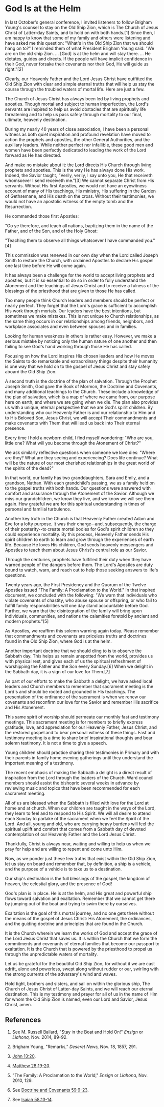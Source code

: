 # God Is at the Helm

In last October's general conference, I invited listeners to follow Brigham
Young's counsel to stay on the Old Ship Zion, which is The Church of Jesus
Christ of Latter-day Saints, and to hold on with both hands.[1] Since then, I
am happy to know that some of my family and others were listening and have
asked me this question: "What's in the Old Ship Zion that we should hang on
to?" I reminded them of what President Brigham Young said: "We are on the old
ship Zion. ... [God] is at the helm and will stay there. ... He dictates, guides
and directs. If the people will have implicit confidence in their God, never
forsake their covenants nor their God, He will guide us right."[2]

Clearly, our Heavenly Father and the Lord Jesus Christ have outfitted the Old
Ship Zion with clear and simple eternal truths that will help us stay the
course through the troubled waters of mortal life. Here are just a few.

The Church of Jesus Christ has always been led by living prophets and
apostles. Though mortal and subject to human imperfection, the Lord's servants
are inspired to help us avoid obstacles that are spiritually life threatening
and to help us pass safely through mortality to our final, ultimate, heavenly
destination.

During my nearly 40 years of close association, I have been a personal witness
as both quiet inspiration and profound revelation have moved to action the
prophets and apostles, the other General Authorities, and the auxiliary
leaders. While neither perfect nor infallible, these good men and women have
been perfectly dedicated to leading the work of the Lord forward as He has
directed.

And make no mistake about it: the Lord directs His Church through living
prophets and apostles. This is the way He has always done His work. Indeed,
the Savior taught, "Verily, verily, I say unto you, He that receiveth
whomsoever I send receiveth me."[3] We cannot separate Christ from His
servants. Without His first Apostles, we would not have an eyewitness account
of many of His teachings, His ministry, His suffering in the Garden of
Gethsemane, and His death on the cross. Without their testimonies, we would
not have an apostolic witness of the empty tomb and the Resurrection.

He commanded those first Apostles:

"Go ye therefore, and teach all nations, baptizing them in the name of the
Father, and of the Son, and of the Holy Ghost:

"Teaching them to observe all things whatsoever I have commanded you."[4]

This commission was renewed in our own day when the Lord called Joseph Smith
to restore the Church, with ordained Apostles to declare His gospel one last
time before He will come again.

It has always been a challenge for the world to accept living prophets and
apostles, but it is so essential to do so in order to fully understand the
Atonement and the teachings of Jesus Christ and to receive a fulness of the
blessings of the priesthood that are given to those He has called.

Too many people think Church leaders and members should be perfect or nearly
perfect. They forget that the Lord's grace is sufficient to accomplish His
work through mortals. Our leaders have the best intentions, but sometimes we
make mistakes. This is not unique to Church relationships, as the same thing
occurs in our relationships among friends, neighbors, and workplace associates
and even between spouses and in families.

Looking for human weakness in others is rather easy. However, we make a
serious mistake by noticing only the human nature of one another and then
failing to see God's hand working through those He has called.

Focusing on how the Lord inspires His chosen leaders and how He moves the
Saints to do remarkable and extraordinary things despite their humanity is one
way that we hold on to the gospel of Jesus Christ and stay safely aboard the
Old Ship Zion.

A second truth is the doctrine of the plan of salvation. Through the Prophet
Joseph Smith, God gave the Book of Mormon, the Doctrine and Covenants, and
many additional teachings to the Church. These include a knowledge of the plan
of salvation, which is a map of where we came from, our purpose here on earth,
and where we are going when we die. The plan also provides us with a unique,
eternal perspective that we are God's spirit children. By understanding who
our Heavenly Father is and our relationship to Him and to His Beloved Son,
Jesus Christ, we will accept Their commandments and make covenants with Them
that will lead us back into Their eternal presence.

Every time I hold a newborn child, I find myself wondering: "Who are you,
little one? What will you become through the Atonement of Christ?"

We ask similarly reflective questions when someone we love dies: "Where are
they? What are they seeing and experiencing? Does life continue? What will be
the nature of our most cherished relationships in the great world of the
spirits of the dead?"

In that world, our family has two granddaughters, Sara and Emily, and a
grandson, Nathan. With each grandchild's passing, we as a family held on to
the gospel truths with both hands. Our questions were answered with comfort
and assurance through the Atonement of the Savior. Although we miss our
grandchildren, we know they live, and we know we will see them again. How
grateful we are for this spiritual understanding in times of personal and
familial turbulence.

Another key truth in the Church is that Heavenly Father created Adam and Eve
for a lofty purpose. It was their charge--and, subsequently, the charge of
their posterity--to create mortal bodies for God's spirit children so they
could experience mortality. By this process, Heavenly Father sends His spirit
children to earth to learn and grow through the experiences of earth life.
Because He loves His children, God sends heavenly messengers and Apostles to
teach them about Jesus Christ's central role as our Savior.

Through the centuries, prophets have fulfilled their duty when they have
warned people of the dangers before them. The Lord's Apostles are duty bound
to watch, warn, and reach out to help those seeking answers to life's
questions.

Twenty years ago, the First Presidency and the Quorum of the Twelve Apostles
issued "The Family: A Proclamation to the World." In that inspired document,
we concluded with the following: "We warn that individuals who violate
covenants of chastity, who abuse spouse or offspring, or who fail to fulfill
family responsibilities will one day stand accountable before God. Further, we
warn that the disintegration of the family will bring upon individuals,
communities, and nations the calamities foretold by ancient and modern
prophets."[5]

As Apostles, we reaffirm this solemn warning again today. Please remember that
commandments and covenants are priceless truths and doctrines found in the Old
Ship Zion, where God is at the helm.

Another important doctrine that we should cling to is to observe the Sabbath
day. This helps us remain unspotted from the world, provides us with physical
rest, and gives each of us the spiritual refreshment of worshipping the Father
and the Son every Sunday.[6] When we delight in the Sabbath day, it is a sign
of our love for Them.[7]

As part of our efforts to make the Sabbath a delight, we have asked local
leaders and Church members to remember that sacrament meeting is the Lord's
and should be rooted and grounded in His teachings. The presentation of the
ordinance of the sacrament is when we renew our covenants and reconfirm our
love for the Savior and remember His sacrifice and His Atonement.

This same spirit of worship should permeate our monthly fast and testimony
meetings. This sacrament meeting is for members to briefly express gratitude,
love, and appreciation for our Heavenly Father, Jesus Christ, and the restored
gospel and to bear personal witness of these things. Fast and testimony
meeting is a time to share brief inspirational thoughts and bear solemn
testimony. It is not a time to give a speech.

Young children should practice sharing their testimonies in Primary and with
their parents in family home evening gatherings until they understand the
important meaning of a testimony.

The recent emphasis of making the Sabbath a delight is a direct result of
inspiration from the Lord through the leaders of the Church. Ward council
members should assist the bishopric several weeks in advance by reviewing
music and topics that have been recommended for each sacrament meeting.

All of us are blessed when the Sabbath is filled with love for the Lord at
home and at church. When our children are taught in the ways of the Lord, they
learn to feel and to respond to His Spirit. We will all desire to attend each
Sunday to partake of the sacrament when we feel the Spirit of the Lord. And
all, young and old, who are carrying heavy burdens will feel the spiritual
uplift and comfort that comes from a Sabbath day of devoted contemplation of
our Heavenly Father and the Lord Jesus Christ.

Thankfully, Christ is always near, waiting and willing to help us when we pray
for help and are willing to repent and come unto Him.

Now, as we ponder just these few truths that exist within the Old Ship Zion,
let us stay on board and remember that, by definition, a ship is a vehicle,
and the purpose of a vehicle is to take us to a destination.

Our ship's destination is the full blessings of the gospel, the kingdom of
heaven, the celestial glory, and the presence of God!

God's plan is in place. He is at the helm, and His great and powerful ship
flows toward salvation and exaltation. Remember that we cannot get there by
jumping out of the boat and trying to swim there by ourselves.

Exaltation is the goal of this mortal journey, and no one gets there without
the means of the gospel of Jesus Christ: His Atonement, the ordinances, and
the guiding doctrine and principles that are found in the Church.

It is the Church wherein we learn the works of God and accept the grace of the
Lord Jesus Christ that saves us. It is within the Church that we form the
commitments and covenants of eternal families that become our passport to
exaltation. It is the Church that is powered by the priesthood to propel us
through the unpredictable waters of mortality.

Let us be grateful for the beautiful Old Ship Zion, for without it we are cast
adrift, alone and powerless, swept along without rudder or oar, swirling with
the strong currents of the adversary's wind and waves.

Hold tight, brothers and sisters, and sail on within the glorious ship, The
Church of Jesus Christ of Latter-day Saints, and we will reach our eternal
destination. This is my testimony and prayer for all of us in the name of Him
for whom the Old Ship Zion is named, even our Lord and Savior, Jesus Christ,
amen.

## References

  1. See M. Russell Ballard, "Stay in the Boat and Hold On!" _Ensign_ or _Liahona,_ Nov. 2014, 89-92.

  2. Brigham Young, "Remarks," _Deseret News,_ Nov. 18, 1857, 291.

  3. [John 13:20](https://www.lds.org/scriptures/nt/john/13.20?lang=eng#19).

  4. [Matthew 28:19-20](https://www.lds.org/scriptures/nt/matt/28.19-20?lang=eng#18).

  5. "The Family: A Proclamation to the World," _Ensign_ or _Liahona,_ Nov. 2010, 129.

  6. See [Doctrine and Covenants 59:9-23](https://www.lds.org/scriptures/dc-testament/dc/59.9-23?lang=eng#8).

  7. See [Isaiah 58:13-14](https://www.lds.org/scriptures/ot/isa/58.13-14?lang=eng#12).

